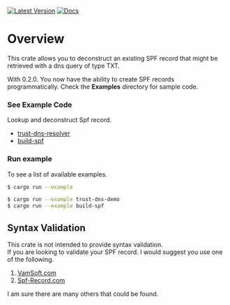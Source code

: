 [![Latest Version](https://img.shields.io/crates/v/decon-spf.svg)](https://crates.io/crates/decon-spf) [![Docs](https://docs.rs/decon-spf/badge.svg)](https://docs.rs/decon-spf)

# Overview

This crate allows you to deconstruct an existing SPF record that might be retrieved with a dns query of type TXT.  

With 0.2.0. You now have the ability to create SPF records programmatically. 
Check the **Examples** directory for sample code.

### See Example Code

Lookup and deconstruct Spf record.

- [trust-dns-resolver](https://github.com/Bas-Man/rust-decon-spf/blob/master/examples/trust-dns-demo.rs)
- [build-spf](https://github.com/Bas-Man/rust-decon-spf/blob/master/examples/build-spf.rs)

### Run example
To see a list of available examples.
```bash
$ cargo run --example
```

```bash
$ cargo run --example trust-dns-demo
$ cargo run --example build-spf
```

## Syntax Validation

This crate is not intended to provide syntax validation.  
If you are looking to validate your SPF record. I would suggest you use one of the following.

1. [VamSoft.com](https://vamsoft.com/support/tools/spf-syntax-validator)
2. [Spf-Record.com](https://www.spf-record.com/analyzer)

I am sure there are many others that could be found.
